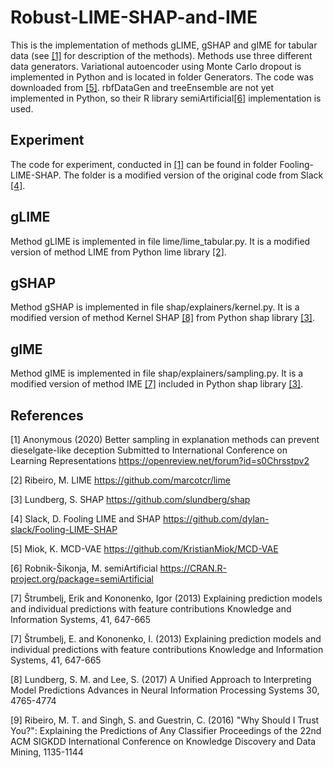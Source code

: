 # Robust-LIME-SHAP-and-IME

This is the implementation of methods gLIME, gSHAP and gIME for tabular data (see [[1]](#1) for description of the methods). Methods use three different data generators. Variational autoencoder using Monte Carlo dropout is implemented in Python and is located in folder Generators. The code was downloaded from [[5]](#5). rbfDataGen and treeEnsemble are not yet implemented in Python, so their R library semiArtificial[[6]](#6) implementation is used.

## Experiment

The code for experiment, conducted in [[1]](#1) can be found in folder Fooling-LIME-SHAP. The folder is a modified version of the original code from Slack [[4]](#4).

## gLIME

Method gLIME is implemented in file lime/lime_tabular.py. It is a modified version of method LIME from Python lime library [[2]](#2).

## gSHAP

Method gSHAP is implemented in file shap/explainers/kernel.py. It is a modified version of method Kernel SHAP [[8]](#8) from Python shap library [[3]](#3).

## gIME

Method gIME is implemented in file shap/explainers/sampling.py. It is a modified version of method IME [[7]](#7) included in Python shap library [[3]](#3).

## References
<a id="1">[1]</a>
Anonymous (2020)
Better sampling in explanation methods can prevent dieselgate-like deception
Submitted to International Conference on Learning Representations
https://openreview.net/forum?id=s0Chrsstpv2

<a id="2">[2]</a>
Ribeiro, M.
LIME
https://github.com/marcotcr/lime

<a id="3">[3]</a>
Lundberg, S.
SHAP
https://github.com/slundberg/shap

<a id="4">[4]</a>
Slack, D.
Fooling LIME and SHAP
https://github.com/dylan-slack/Fooling-LIME-SHAP

<a id="5">[5]</a>
Miok, K.
MCD-VAE
https://github.com/KristianMiok/MCD-VAE

<a id="6">[6]</a>
Robnik-Šikonja, M.
semiArtificial
https://CRAN.R-project.org/package=semiArtificial

<a id="7">[7]</a>
Štrumbelj, Erik and Kononenko, Igor (2013)
Explaining prediction models and individual predictions with feature contributions
Knowledge and Information Systems, 41, 647-665

<a id="7">[7]</a>
Štrumbelj, E. and Kononenko, I. (2013)
Explaining prediction models and individual predictions with feature contributions
Knowledge and Information Systems, 41, 647-665

<a id="8">[8]</a>
Lundberg, S. M. and Lee, S. (2017)
A Unified Approach to Interpreting Model Predictions
Advances in Neural Information Processing Systems 30, 4765-4774

<a id="9">[9]</a>
Ribeiro, M. T. and Singh, S. and Guestrin, C. (2016)
"Why Should I Trust You?": Explaining the Predictions of Any Classifier
Proceedings of the 22nd ACM SIGKDD International Conference on Knowledge Discovery and Data Mining, 1135-1144